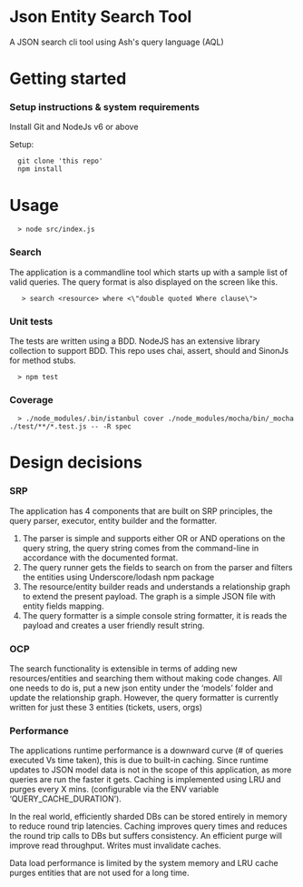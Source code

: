# Json Entity Search Tool
A JSON search cli tool using Ash's query language (AQL)

# Getting started
### Setup instructions & system requirements
Install Git and NodeJs v6 or above

Setup:
```
  git clone 'this repo'
  npm install
```
# Usage 
```
  > node src/index.js
```
### Search
The application is a commandline tool which starts up with a sample list of valid queries.
The query format is also displayed on the screen like this.
```
   > search <resource> where <\"double quoted Where clause\">

```

### Unit tests
The tests are written using a BDD. NodeJS has an extensive library collection to support BDD. This repo uses chai, assert, should and SinonJs for method stubs.
```
  > npm test
```
### Coverage

```
  > ./node_modules/.bin/istanbul cover ./node_modules/mocha/bin/_mocha ./test/**/*.test.js -- -R spec
```

# Design decisions
### SRP
The application has 4 components that are built on SRP principles, the query parser, executor, entity builder and the formatter.
1. The parser is simple and supports either OR or AND operations on the query string, the query string comes from the command-line in accordance with the documented format.
2. The query runner gets the fields to search on from the parser and filters the entities using Underscore/lodash npm package
3. The resource/entity builder reads and understands a relationship graph to extend the present payload. The graph is a simple JSON file with entity fields mapping.
4. The query formatter is a simple console string formatter, it is reads the payload and creates a user friendly result string.

### OCP
The search functionality is extensible in terms of adding new resources/entities and searching them without making code changes. All one needs to do is, put a new json entity under the ‘models’ folder and update the relationship graph. However, the query formatter is currently written for just these 3 entities (tickets, users, orgs)

### Performance
The applications runtime performance is a downward curve (# of queries executed Vs time taken), this is due to built-in caching. Since runtime updates to JSON model data is not in the scope of this application, as more queries are run the faster it gets. Caching is implemented using LRU and purges every X mins. (configurable via the ENV variable ‘QUERY_CACHE_DURATION’).

In the real world, efficiently sharded DBs can be stored entirely in memory to reduce round trip latencies. Caching improves query times and reduces the round trip calls to DBs but suffers consistency. An efficient purge will improve read throughput. Writes must invalidate caches.

Data load performance is limited by the system memory and LRU cache purges entities that are not used for a long time.


